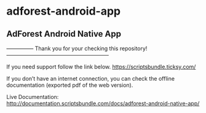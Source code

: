 # adforest-android-app
## AdForest Android Native App

————— Thank you for your checking this repository! ———————————————————



If you need support follow the link below.
https://scriptsbundle.ticksy.com/

If you don’t have an internet connection, you can check the offline documentation (exported pdf of the web version).

Live Documentation: 
http://documentation.scriptsbundle.com/docs/adforest-android-native-app/
